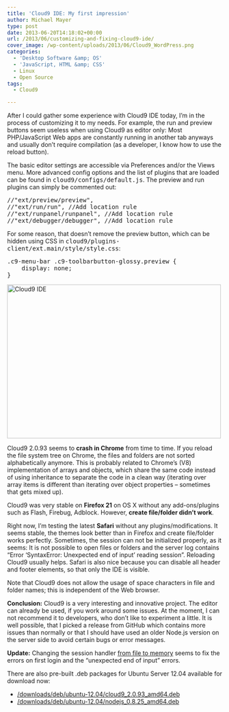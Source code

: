 ```yaml
---
title: 'Cloud9 IDE: My first impression'
author: Michael Mayer
type: post
date: 2013-06-20T14:18:02+00:00
url: /2013/06/customizing-and-fixing-cloud9-ide/
cover_image: /wp-content/uploads/2013/06/Cloud9_WordPress.png
categories:
  - 'Desktop Software &amp; OS'
  - 'JavaScript, HTML &amp; CSS'
  - Linux
  - Open Source
tags:
  - Cloud9

---
```

After I could gather some experience with Cloud9 IDE today, I&#8217;m in the process of customizing it to my needs. For example, the run and preview buttons seem useless when using Cloud9 as editor only: Most PHP/JavaScript Web apps are constantly running in another tab anyways and usually don&#8217;t require compilation (as a developer, I know how to use the reload button).

The basic editor settings are accessible via Preferences and/or the Views menu. More advanced config options and the list of plugins that are loaded can be found in <tt>cloud9/configs/default.js</tt>. The preview and run plugins can simply be commented out:

<pre>//"ext/preview/preview",
//"ext/run/run", //Add location rule
//"ext/runpanel/runpanel", //Add location rule
//"ext/debugger/debugger", //Add location rule</pre>

For some reason, that doesn&#8217;t remove the preview button, which can be hidden using CSS in <tt>cloud9/plugins-client/ext.main/style/style.css</tt>:

<pre>.c9-menu-bar .c9-toolbarbutton-glossy.preview {
    display: none;
}</pre>

[<img class="size-medium wp-image-2631 alignright" alt="Cloud9 IDE" src="https://lastzero.net/wp-content/uploads/2013/06/Cloud9_WordPress-500x359.png" width="500" height="359" srcset="https://blog.liquidbytes.net/wp-content/uploads/2013/06/Cloud9_WordPress-500x359.png 500w, https://blog.liquidbytes.net/wp-content/uploads/2013/06/Cloud9_WordPress.png 964w" sizes="(max-width: 500px) 100vw, 500px" />][1]

Cloud9 2.0.93 seems to **crash in Chrome** from time to time. If you reload the file system tree on Chrome, the files and folders are not sorted alphabetically anymore. This is probably related to Chrome&#8217;s (V8) implementation of arrays and objects, which share the same code instead of using inheritance to separate the code in a clean way (iterating over array items is different than iterating over object properties &#8211; sometimes that gets mixed up).

Cloud9 was very stable on **Firefox 21** on OS X without any add-ons/plugins such as Flash, Firebug, Adblock. However, **create file/folder didn&#8217;t work**.

<p style="text-align: left;">
  Right now, I&#8217;m testing the latest <strong>Safari</strong> without any plugins/modifications. It seems stable, the themes look better than in Firefox and create file/folder works perfectly. Sometimes, the session can not be initialized properly, as it seems: It is not possible to open files or folders and the server log contains &#8220;Error &#8216;SyntaxError: Unexpected end of input&#8217; reading session&#8221;. Reloading Cloud9 usually helps. Safari is also nice because you can disable all header and footer elements, so that only the IDE is visible.
</p>

Note that Cloud9 does not allow the usage of space characters in file and folder names; this is independent of the Web browser.

**Conclusion:** Cloud9 is a very interesting and innovative project. The editor can already be used, if you work around some issues. At the moment, I can not recommend it to developers, who don&#8217;t like to experiment a little. It is well possible, that I picked a release from GitHub which contains more issues than normally or that I should have used an older Node.js version on the server side to avoid certain bugs or error messages.

**Update:** Changing the session handler [from file to memory][2] seems to fix the errors on first login and the &#8220;unexpected end of input&#8221; errors.

There are also pre-built .deb packages for Ubuntu Server 12.04 available for download now:

  * [/downloads/deb/ubuntu-12.04/cloud9\_2.0.93\_amd64.deb][3]
  * [/downloads/deb/ubuntu-12.04/nodejs\_0.8.25\_amd64.deb][4]

 [1]: https://lastzero.net/wp-content/uploads/2013/06/Cloud9_WordPress.png
 [2]: https://github.com/ajaxorg/cloud9/commit/73ab96d273124b2ddab71b8f08038a2d696b06b8
 [3]: https://lastzero.net/downloads/deb/ubuntu-12.04/cloud9_2.0.93_amd64.deb
 [4]: https://lastzero.net/downloads/deb/ubuntu-12.04/nodejs_0.8.25_amd64.deb